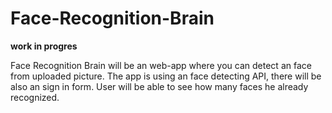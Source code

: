 # Face-Recognition-Brain

**work in progres**

Face Recognition Brain will be an web-app where you can detect an face from uploaded picture. The app is using an face detecting API, there will be also an sign in form. User will be able to see how many faces he already recognized.
